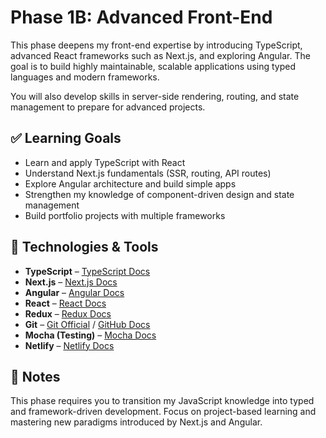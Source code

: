 # Phase 1B: Advanced Front-End

This phase deepens my front-end expertise by introducing TypeScript, advanced React frameworks such as Next.js, and exploring Angular. The goal is to build highly maintainable, scalable applications using typed languages and modern frameworks.

You will also develop skills in server-side rendering, routing, and state management to prepare for advanced projects.

## ✅ Learning Goals

- Learn and apply TypeScript with React
- Understand Next.js fundamentals (SSR, routing, API routes)
- Explore Angular architecture and build simple apps
- Strengthen my knowledge of component-driven design and state management
- Build portfolio projects with multiple frameworks

## 🧰 Technologies & Tools

- **TypeScript** – [TypeScript Docs](https://www.typescriptlang.org/docs/)  
- **Next.js** – [Next.js Docs](https://nextjs.org/docs)  
- **Angular** – [Angular Docs](https://angular.io/docs)  
- **React** – [React Docs](https://reactjs.org/docs/getting-started.html)  
- **Redux** – [Redux Docs](https://redux.js.org/introduction/getting-started)  
- **Git** – [Git Official](https://git-scm.com/doc) / [GitHub Docs](https://docs.github.com/)  
- **Mocha (Testing)** – [Mocha Docs](https://mochajs.org/)  
- **Netlify** – [Netlify Docs](https://docs.netlify.com/)

## 📌 Notes

This phase requires you to transition my JavaScript knowledge into typed and framework-driven development. Focus on project-based learning and mastering new paradigms introduced by Next.js and Angular.